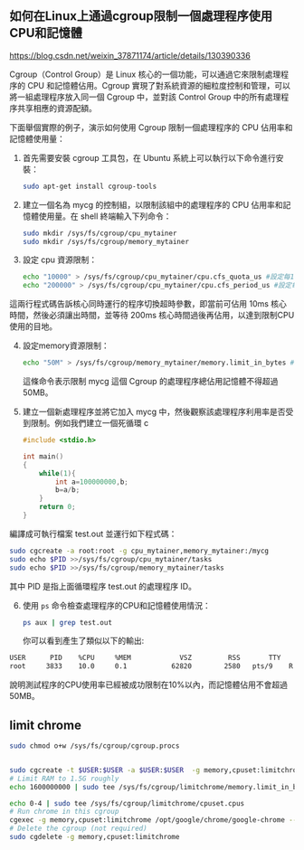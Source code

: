 ## 如何在Linux上通過cgroup限制一個處理程序使用CPU和記憶體

https://blog.csdn.net/weixin_37871174/article/details/130390336

Cgroup（Control Group）是 Linux 核心的一個功能，可以通過它來限制處理程序的 CPU 和記憶體佔用。Cgroup 實現了對系統資源的細粒度控制和管理，可以將一組處理程序放入同一個 Cgroup 中，並對該 Control Group 中的所有處理程序共享相應的資源配額。

下面舉個實際的例子，演示如何使用 Cgroup 限制一個處理程序的 CPU 佔用率和記憶體使用量：

1. 首先需要安裝 cgroup 工具包，在 Ubuntu 系統上可以執行以下命令進行安裝： 

   ```sh
   sudo apt-get install cgroup-tools
   ```

2. 建立一個名為 mycg 的控制組，以限制該組中的處理程序的 CPU 佔用率和記憶體使用量。在 shell 終端輸入下列命令：

   ```sh
   sudo mkdir /sys/fs/cgroup/cpu_mytainer
   sudo mkdir /sys/fs/cgroup/memory_mytainer
   ```

3. 設定 cpu 資源限制：

   ```sh
   echo "10000" > /sys/fs/cgroup/cpu_mytainer/cpu.cfs_quota_us #設定每10ms分配給cgroup桶的最大時間片值 
   echo "200000" > /sys/fs/cgroup/cpu_mytainer/cpu.cfs_period_us #設定每次時間輪轉過多少微秒 
   ```

這兩行程式碼告訴核心同時運行的程序切換超時參數，即當前可佔用 10ms 核心時間，然後必須讓出時間，並等待 200ms 核心時間過後再佔用，以達到限制CPU使用的目地。

4. 設定memory資源限制：

   ```sh
   echo "50M" > /sys/fs/cgroup/memory_mytainer/memory.limit_in_bytes #設定cgroup總共最多能夠使用記憶體大小
   ```

   這條命令表示限制 mycg 這個 Cgroup 的處理程序總佔用記憶體不得超過 50MB。 

5. 建立一個新處理程序並將它加入 mycg 中，然後觀察該處理程序利用率是否受到限制。例如我們建立一個死循環 c

   ```c
   #include <stdio.h>
   
   int main()
   {
       while(1){
           int a=100000000,b;
           b=a/b;
       }
       return 0;
   }
   ```

編譯成可執行檔案 test.out 並運行如下程式碼：

```sh
sudo cgcreate -a root:root -g cpu_mytainer,memory_mytainer:/mycg  
sudo echo $PID >>/sys/fs/cgroup/cpu_mytainer/tasks 
sudo echo $PID >>/sys/fs/cgroup/memory_mytainer/tasks  
```

其中 PID 是指上面循環程序 test.out 的處理程序 ID。

6. 使用 `ps` 命令檢查處理程序的CPU和記憶體使用情況：

   ```sh
   ps aux | grep test.out
   ```

   你可以看到產生了類似以下的輸出:

```sh
USER      PID    %CPU     %MEM            VSZ         RSS       TTY     STAT      START         TIME        COMMAND
root     3833    10.0     0.1           62820        2580   pts/9    R     11:56         00:00:30     ./test.out
```

說明測試程序的CPU使用率已經被成功限制在10%以內，而記憶體佔用不會超過50MB。

## limit chrome

```sh
sudo chmod o+w /sys/fs/cgroup/cgroup.procs


sudo cgcreate -t $USER:$USER -a $USER:$USER  -g memory,cpuset:limitchrome
# Limit RAM to 1.5G roughly
echo 1600000000 | sudo tee /sys/fs/cgroup/limitchrome/memory.limit_in_bytes

echo 0-4 | sudo tee /sys/fs/cgroup/limitchrome/cpuset.cpus
# Run chrome in this cgroup
cgexec -g memory,cpuset:limitchrome /opt/google/chrome/google-chrome --profile-directory=Default
# Delete the cgroup (not required)
sudo cgdelete -g memory,cpuset:limitchrome
```

